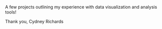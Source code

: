 A few projects outlining my experience with data visualization and analysis tools!

Thank you,
Cydney Richards
